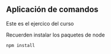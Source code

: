 ## Aplicación de comandos

Este es el ejercico del curso

Recuerden instalar los paquetes de node

```
npm install
```